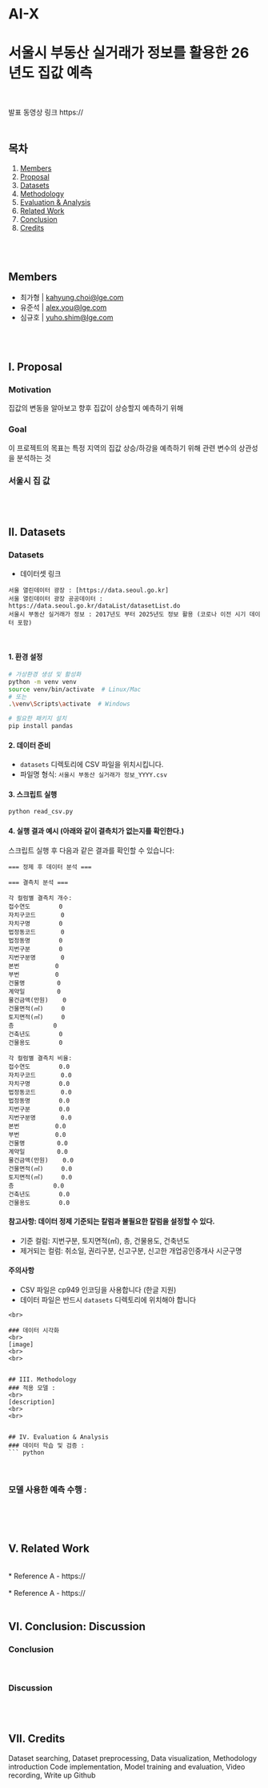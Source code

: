 # AI-X
# 서울시 부동산 실거래가 정보를 활용한 26년도 집값 예측
<br>

발표 동영상 링크
https://
<br>
<br>

## 목차
1. [Members](#members)
2. [Proposal](#i-proposal)
3. [Datasets](#ii-datasets)
4. [Methodology](#iii-methodology)
5. [Evaluation & Analysis](#iv-evaluation--analysis)
6. [Related Work](#v-related-work)
7. [Conclusion](#vi-conclusion-discussion)
8. [Credits](#vii-credits)
<br>
<br>


## Members
- 최가형 | kahyung.choi@lge.com
- 유준석 | alex.you@lge.com
- 심규호 | yuho.shim@lge.com
<br>
<br>


## I. Proposal
### Motivation
집값의 변동을 알아보고 향후 집값이 상승할지 예측하기 위해
<br>


### Goal
이 프로젝트의 목표는 특정 지역의 집값 상승/하강을 예측하기 위해 관련 변수의 상관성을 분석하는 것
<br>


### 서울시 집 값
<br>
<br>


## II. Datasets
### Datasets
* 데이터셋 링크
```
서울 열린데이터 광장 : [https://data.seoul.go.kr]
서울 열린데이터 광장 공공데이터 : https://data.seoul.go.kr/dataList/datasetList.do
서울시 부동산 실거래가 정보 : 2017년도 부터 2025년도 정보 활용 (코로나 이전 시기 데이터 포함)
```
<br>

#### 1. 환경 설정
```bash
# 가상환경 생성 및 활성화
python -m venv venv
source venv/bin/activate  # Linux/Mac
# 또는
.\venv\Scripts\activate  # Windows

# 필요한 패키지 설치
pip install pandas
```

#### 2. 데이터 준비
- `datasets` 디렉토리에 CSV 파일을 위치시킵니다.
- 파일명 형식: `서울시 부동산 실거래가 정보_YYYY.csv`

#### 3. 스크립트 실행
```bash
python read_csv.py
```
#### 4. 실행 결과 예시 (아래와 같이 결측치가 없는지를 확인한다.)
스크립트 실행 후 다음과 같은 결과를 확인할 수 있습니다:

```
=== 정제 후 데이터 분석 ===

=== 결측치 분석 ===

각 컬럼별 결측치 개수:
접수연도        0
자치구코드       0
자치구명        0
법정동코드       0
법정동명        0
지번구분        0
지번구분명       0
본번          0
부번          0
건물명         0
계약일         0
물건금액(만원)    0
건물면적(㎡)     0
토지면적(㎡)     0
층           0
건축년도        0
건물용도        0

각 컬럼별 결측치 비율:
접수연도        0.0
자치구코드       0.0
자치구명        0.0
법정동코드       0.0
법정동명        0.0
지번구분        0.0
지번구분명       0.0
본번          0.0
부번          0.0
건물명         0.0
계약일         0.0
물건금액(만원)    0.0
건물면적(㎡)     0.0
토지면적(㎡)     0.0
층           0.0
건축년도        0.0
건물용도        0.0
```

#### 참고사항: 데이터 정제 기준되는 칼럼과 불필요한 칼럼을 설정할 수 있다. 
- 기준 컬럼: 지번구분, 토지면적(㎡), 층, 건물용도, 건축년도
- 제거되는 컬럼: 취소일, 권리구분, 신고구분, 신고한 개업공인중개사 시군구명

#### 주의사항
- CSV 파일은 cp949 인코딩을 사용합니다 (한글 지원)
- 데이터 파일은 반드시 `datasets` 디렉토리에 위치해야 합니다
```
<br>

### 데이터 시각화
<br>
[image]
<br>
<br>


## III. Methodology
### 적용 모델 : 
<br>
[description]
<br>
<br>


## IV. Evaluation & Analysis
### 데이터 학습 및 검증 : 
``` python

```
<br>

### 모델 사용한 예측 수행 : 
``` python

```
<br>
<br>


## V. Related Work 
<br>
* Reference A
  - https://
<br>
<br>  
* Reference A
  - https://
<br>
<br>


## VI. Conclusion: Discussion
### Conclusion
<br>


### Discussion
<br>
<br>


## VII. Credits
Dataset searching, Dataset preprocessing, Data visualization, Methodology introduction
Code implementation, Model training and evaluation, Video recording, Write up Github



